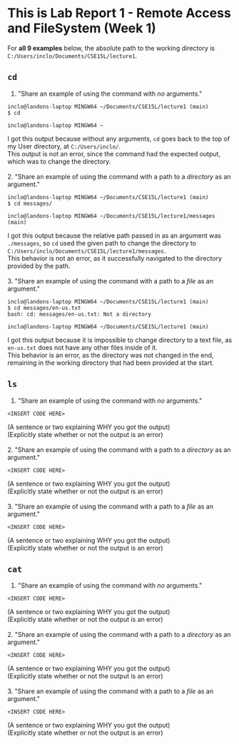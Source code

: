 # This is Lab Report 1 - Remote Access and FileSystem (Week 1)

For **all 9 examples** below, the absolute path to the working directory is `C:/Users/inclo/Documents/CSE15L/lecture1`.

## `cd`
1. "Share an example of using the command with *no* arguments." <br/>
```
inclo@landons-laptop MINGW64 ~/Documents/CSE15L/lecture1 (main)
$ cd

inclo@landons-laptop MINGW64 ~
```
I got this output because without any arguments, `cd` goes back to the top of my User directory, at `C:/Users/inclo/`. <br/>
This output is not an error, since the command had the expected output, which was to change the directory. <br/>
<br/>
2. "Share an example of using the command with a path to a *directory* as an argument." <br/>
```
inclo@landons-laptop MINGW64 ~/Documents/CSE15L/lecture1 (main)
$ cd messages/

inclo@landons-laptop MINGW64 ~/Documents/CSE15L/lecture1/messages (main)
```
I got this output because the relative path passed in as an argument was `./messages`, so `cd` used the given path to change the directory to `C:/Users/inclo/Documents/CSE15L/lecture1/messages`. <br/>
This behavior is not an error, as it successfully navigated to the directory provided by the path. <br/>
<br/>
3. "Share an example of using the command with a path to a *file* as an argument." <br/>
```
inclo@landons-laptop MINGW64 ~/Documents/CSE15L/lecture1 (main)
$ cd messages/en-us.txt
bash: cd: messages/en-us.txt: Not a directory

inclo@landons-laptop MINGW64 ~/Documents/CSE15L/lecture1 (main)
```
I got this output because it is impossible to change directory to a text file, as `en-us.txt` does not have any other files inside of it. <br/>
This behavior is an error, as the directory was not changed in the end, remaining in the working directory that had been provided at the start. <br/>

## `ls`
1. "Share an example of using the command with *no* arguments." <br/>
```
<INSERT CODE HERE>
```
(A sentence or two explaining WHY you got the output) <br/>
(Explicitly state whether or not the output is an error) <br/>
<br/>
2. "Share an example of using the command with a path to a *directory* as an argument." <br/>
```
<INSERT CODE HERE>
```
(A sentence or two explaining WHY you got the output) <br/>
(Explicitly state whether or not the output is an error) <br/>
<br/>
3. "Share an example of using the command with a path to a *file* as an argument." <br/>
```
<INSERT CODE HERE>
```
(A sentence or two explaining WHY you got the output) <br/>
(Explicitly state whether or not the output is an error) <br/>

## `cat`
1. "Share an example of using the command with *no* arguments." <br/>
```
<INSERT CODE HERE>
```
(A sentence or two explaining WHY you got the output) <br/>
(Explicitly state whether or not the output is an error) <br/>
<br/>
2. "Share an example of using the command with a path to a *directory* as an argument." <br/>
```
<INSERT CODE HERE>
```
(A sentence or two explaining WHY you got the output) <br/>
(Explicitly state whether or not the output is an error) <br/>
<br/>
3. "Share an example of using the command with a path to a *file* as an argument." <br/>
```
<INSERT CODE HERE>
```
(A sentence or two explaining WHY you got the output) <br/>
(Explicitly state whether or not the output is an error) <br/>
